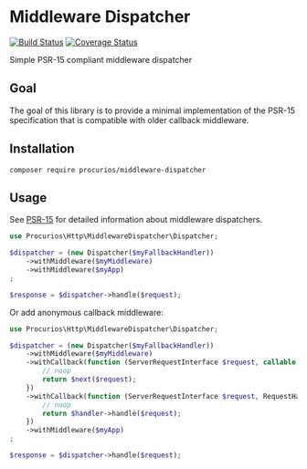 # Middleware Dispatcher
[![Build Status](https://travis-ci.org/procurios/middleware-dispatcher.svg?branch=master)](https://travis-ci.org/procurios/middleware-dispatcher)
[![Coverage Status](https://coveralls.io/repos/github/procurios/middleware-dispatcher/badge.svg?branch=master)](https://coveralls.io/github/procurios/middleware-dispatcher?branch=master)

Simple PSR-15 compliant middleware dispatcher

## Goal
The goal of this library is to provide a minimal implementation of the PSR-15 specification that is compatible with older callback middleware.

## Installation
```
composer require procurios/middleware-dispatcher
```

## Usage
See [PSR-15](https://github.com/php-fig/fig-standards/blob/master/accepted/PSR-15-request-handlers.md) for detailed information about middleware dispatchers.

```php
use Procurios\Http\MiddlewareDispatcher\Dispatcher;

$dispatcher = (new Dispatcher($myFallbackHandler))
    ->withMiddleware($myMiddleware)
    ->withMiddleware($myApp)
;

$response = $dispatcher->handle($request);
```

Or add anonymous callback middleware:

```php
use Procurios\Http\MiddlewareDispatcher\Dispatcher;

$dispatcher = (new Dispatcher($myFallbackHandler))
    ->withMiddleware($myMiddleware)
    ->withCallback(function (ServerRequestInterface $request, callable $next) {
        // noop
        return $next($request);
    })
    ->withCallback(function (ServerRequestInterface $request, RequestHandlerInterface $handler) {
        // noop
        return $handler->handle($request);
    })
    ->withMiddleware($myApp)
;

$response = $dispatcher->handle($request);
```
